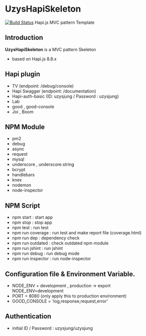 # UzysHapiSkeleton
[![Build Status](https://travis-ci.org/uzysjung/UzysHapiSkeleton.svg?branch=master)](https://travis-ci.org/uzysjung/UzysHapiSkeleton)
Hapi.js MVC pattern Template

## Introduction
**UzysHapiSkeleton** is a MVC pattern Skeleton
* based on Hapi.js 8.8.x

## Hapi plugin
- TV (endpoint: /debug/console)
- Hapi Swagger (endpoint: /documentation)
- Hapi-auth-basic (ID: uzysjung / Password : uzysjung)
- Lab
- good , good-console
- Joi , Boom
 
## NPM Module
- pm2
- debug
- async
- request
- mysql
- underscore , underscore.string
- bcrypt
- handlebars
- knex
- nodemon
- node-inspector

## NPM Script
- npm start : start app
- npm stop : stop app
- npm test : run test
- npm run coverage : run test and make report file (coverage.html)
- npm run dep : dependency check
- npm run outdated : check outdated npm module
- npm run jshint : run jshint
- npm run debug : run debug mode
- npm run inspector : run node-inspector

## Configuration file & Environment Variable.
- NODE_ENV = development , production -> export NODE_ENV=development
- PORT = 8080 (only apply this to production environment)
- GOOD_CONSOLE = 'log,response,request,error'

## Authentication
- initial ID / Password : uzysjung/uzysjung
